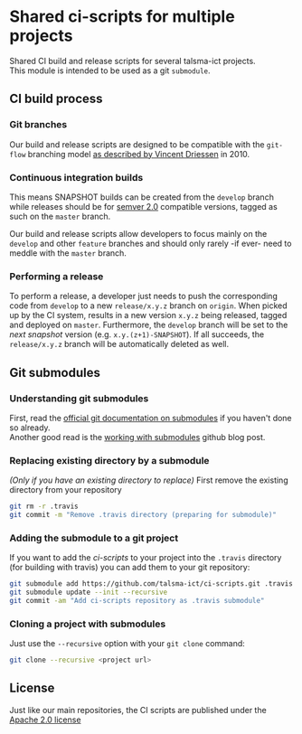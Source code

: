 # Shared ci-scripts for multiple projects

Shared CI build and release scripts for several talsma-ict projects.  
This module is intended to be used as a git `submodule`.

## CI build process

### Git branches

Our build and release scripts are designed to be compatible with the 
`git-flow` branching model
[as described by Vincent Driessen](https://nvie.com/posts/a-successful-git-branching-model/) in 2010.

### Continuous integration builds

This means SNAPSHOT builds can be created from the `develop` branch while releases
should be for [semver 2.0](https://semver.org/) compatible versions, tagged as such on the `master` branch.  

Our build and release scripts allow developers to focus mainly on the `develop` and other `feature` branches
and should only rarely -if ever- need to meddle with the `master` branch.

### Performing a release

To perform a release, a developer just needs to push the corresponding code from `develop` to a
new `release/x.y.z` branch on `origin`.
When picked up by the CI system, results in a new version `x.y.z` being released, tagged and deployed on `master`.
Furthermore, the `develop` branch will be set to the _next snapshot_ version (e.g. `x.y.(z+1)-SNAPSHOT`).
If all succeeds, the `release/x.y.z` branch will be automatically deleted as well.

## Git submodules

### Understanding git submodules

First, read the  [official git documentation on submodules](https://git-scm.com/book/en/v2/Git-Tools-Submodules) 
if you haven't done so already.  
Another good read is the [working with submodules](https://blog.github.com/2016-02-01-working-with-submodules/) 
github blog post.

### Replacing existing directory by a submodule

_(Only if you have an existing directory to replace)_
First remove the existing directory from your repository

```bash
git rm -r .travis
git commit -m "Remove .travis directory (preparing for submodule)"
```

### Adding the submodule to a git project

If you want to add the _ci-scripts_ to your project into the `.travis` directory (for building with travis)
you can add them to your git repository:

```bash
git submodule add https://github.com/talsma-ict/ci-scripts.git .travis
git submodule update --init --recursive
git commit -am "Add ci-scripts repository as .travis submodule"
```

### Cloning a project with submodules

Just use the `--recursive` option with your `git clone` command:

```bash
git clone --recursive <project url>
```

## License

Just like our main repositories, the CI scripts are published under the [Apache 2.0 license](../LICENSE)
